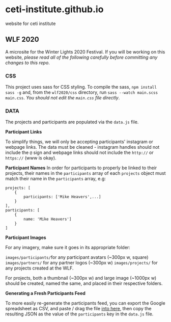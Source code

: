 # ceti-institute.github.io
website for ceti institute

## WLF 2020

A microsite for the Winter Lights 2020 Festival. If you will be working on this website, *please read all of the following carefully before committing any changes to this repo*.


### CSS

This project uses sass for CSS styling. To compile the sass, `npm install sass -g` and, from the `wlf2020/css` directory, run `sass --watch main.scss main.css`. *You should not edit the `main.css` file directly*.



### DATA


The projects and participants are populated via the `data.js` file. 

**Participant Links**

To simplify things, we will only be accepting participants' instagram or webpage links. The data must be cleaned - instagram handles should not include the `@` sign and webpage links should not include the `http://` or `https://` (www is okay).

**Participant Names**
In order for participants to properly be linked to their projects, their names in the `participants` array of each `projects` object must match their name in the `participants` array, e.g:

```
projects: [
    {
        participants: ['Mike Heavers',...]
    }
],
participants: [
    {
        name: 'Mike Heavers']
    }
]

```

**Participant Images**

For any imagery, make sure it goes in its appropriate folder:

`images/participants/`for any participant avatars (~300px w, square)
`images/partners/` for any partner logos (~300px w)
`images/projects/` for any projects created at the WLF.

For projects, both a thumbnail (~300px w) and large image (~1000px w) should be created, named the same, and placed in their respective folders. 

**Generating a Fresh Participants Feed**

To more easily re-generate the participants feed, you can export the Google spreadsheet as CSV, and paste / drag the file [into here](https://www.csvjson.com/csv2json), then copy the resulting JSON as the value of the `participants` key in the `data.js` file.